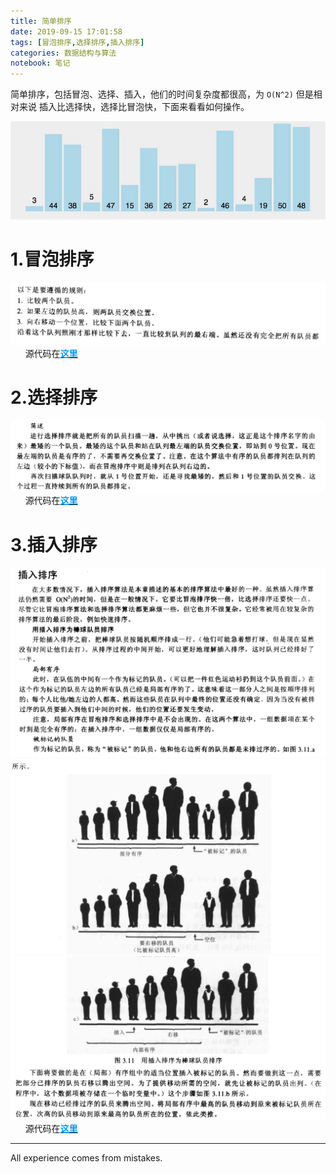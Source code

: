 ```yaml
---
title: 简单排序
date: 2019-09-15 17:01:58
tags: [冒泡排序,选择排序,插入排序]
categories: 数据结构与算法
notebook: 笔记
---
```


简单排序，包括冒泡、选择、插入，他们的时间复杂度都很高，为 `O(N^2)` 但是相对来说 插入比选择快，选择比冒泡快，下面来看看如何操作。

![simple_sort](简单排序/simple_sort.jpeg)

<!-- more -->

# 1.冒泡排序
![bubble sort](简单排序/bubble_sort.png)
&nbsp;&nbsp;&nbsp;&nbsp;&nbsp;&nbsp;源代码在<b><a>[<font color=#0099ff>这里</font>](https://github.com/chenzuoli/ETL/tree/master/src/main/java/top/wetech/tools/data_structure/sort/BubbleSort.java)</a></b>

# 2.选择排序
![select sort](简单排序/select_sort.png)
&nbsp;&nbsp;&nbsp;&nbsp;&nbsp;&nbsp;源代码在<b><a>[<font color=#0099ff>这里</font>](https://github.com/chenzuoli/ETL/tree/master/src/main/java/top/wetech/tools/data_structure/sort/SelectSort.java)</a></b>

# 3.插入排序
![insert sort](简单排序/insert_sort_1.png)
![insert sort](简单排序/insert_sort_2.png)
![insert sort](简单排序/insert_sort_3.png)
&nbsp;&nbsp;&nbsp;&nbsp;&nbsp;&nbsp;源代码在<b><a>[<font color=#0099ff>这里</font>](https://github.com/chenzuoli/ETL/tree/master/src/main/java/top/wetech/tools/data_structure/sort/InsertSort.java)</a></b>


- - -
All experience comes from mistakes.
